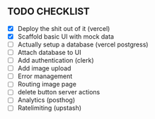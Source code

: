 ## TODO CHECKLIST

- [x] Deploy the shit out of it (vercel)
- [x] Scaffold basic UI with mock data
- [ ] Actually setup a database (vercel postgress)
- [ ] Attach database to UI
- [ ] Add authentication (clerk)
- [ ] Add image upload
- [ ] Error management
- [ ] Routing image page
- [ ] delete button server actions
- [ ] Analytics (posthog)
- [ ] Ratelimiting (upstash)